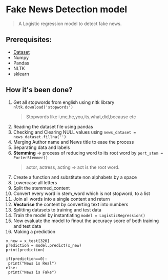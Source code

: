 # Fake News Detection model
> A Logistic regression model to detect fake news.

## Prerequisites:
- [Dataset](https://www.kaggle.com/datasets/jruvika/fake-news-detection)
- Numpy
- Pandas
- NLTK
- sklearn

## How it's been done?

1. Get all stopwords from english using nltk library  ```nltk.download('stopwords')```
    > Stopwords like i,me,he,you,its,what,did,because etc
2. Reading the dataset file using pandas
3. Checking and Clearing NULL values using  ```news_dataset = news_dataset.fillna('')```
4. Merging Author name and News title to ease the process
5. Separating data and labels
6. **Stemming** -> process of reducing word to its root word by ```port_stem = PorterStemmer()```
    > actor, actress, acting => act is the root word.
7. Create a function and substitute non alphabets by a space
8. Lowercase all letters
9. Split the stemmed_content
10. Convert every word in stem_word which is not stopword, to a list
11. Join all words into a single content and return
12. **Vectorise** the content by converting text into numbers
13. Splitting datasets to training and test data
14. Train the model by instantiating ```model = LogisticRegression()```
15. Now evaluate the model to finout the accuracy score of both training and test data
16. Making a prediction 
 ```
x_new = x_test[320]
prediction = model.predict(x_new)
print(prediction)

if(prediction==0):
  print("News is Real")
else:
  print("News is Fake")  
```
